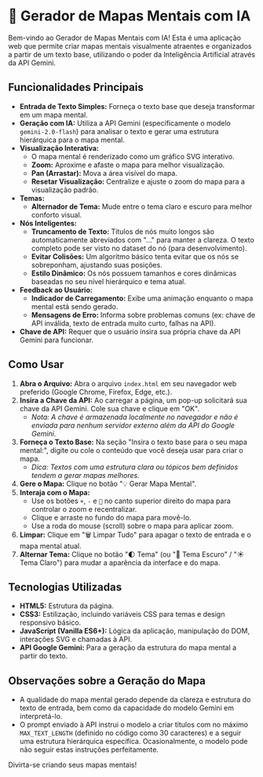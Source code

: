 # 🧠 Gerador de Mapas Mentais com IA

Bem-vindo ao Gerador de Mapas Mentais com IA! Esta é uma aplicação web que permite criar mapas mentais visualmente atraentes e organizados a partir de um texto base, utilizando o poder da Inteligência Artificial através da API Gemini.

## Funcionalidades Principais

*   **Entrada de Texto Simples:** Forneça o texto base que deseja transformar em um mapa mental.
*   **Geração com IA:** Utiliza a API Gemini (especificamente o modelo `gemini-2.0-flash`) para analisar o texto e gerar uma estrutura hierárquica para o mapa mental.
*   **Visualização Interativa:**
    *   O mapa mental é renderizado como um gráfico SVG interativo.
    *   **Zoom:** Aproxime e afaste o mapa para melhor visualização.
    *   **Pan (Arrastar):** Mova a área visível do mapa.
    *   **Resetar Visualização:** Centralize e ajuste o zoom do mapa para a visualização padrão.
*   **Temas:**
    *   **Alternador de Tema:** Mude entre o tema claro e escuro para melhor conforto visual.
*   **Nós Inteligentes:**
    *   **Truncamento de Texto:** Títulos de nós muito longos são automaticamente abreviados com "..." para manter a clareza. O texto completo pode ser visto no dataset do nó (para desenvolvimento).
    *   **Evitar Colisões:** Um algoritmo básico tenta evitar que os nós se sobreponham, ajustando suas posições.
    *   **Estilo Dinâmico:** Os nós possuem tamanhos e cores dinâmicas baseadas no seu nível hierárquico e tema atual.
*   **Feedback ao Usuário:**
    *   **Indicador de Carregamento:** Exibe uma animação enquanto o mapa mental está sendo gerado.
    *   **Mensagens de Erro:** Informa sobre problemas comuns (ex: chave de API inválida, texto de entrada muito curto, falhas na API).
*   **Chave de API:** Requer que o usuário insira sua própria chave da API Gemini para funcionar.

## Como Usar

1.  **Abra o Arquivo:** Abra o arquivo `index.html` em seu navegador web preferido (Google Chrome, Firefox, Edge, etc.).
2.  **Insira a Chave da API:** Ao carregar a página, um pop-up solicitará sua chave da API Gemini. Cole sua chave e clique em "OK".
    *   *Nota: A chave é armazenada localmente no navegador e não é enviada para nenhum servidor externo além da API do Google Gemini.*
3.  **Forneça o Texto Base:** Na seção "Insira o texto base para o seu mapa mental:", digite ou cole o conteúdo que você deseja usar para criar o mapa.
    *   *Dica: Textos com uma estrutura clara ou tópicos bem definidos tendem a gerar mapas melhores.*
4.  **Gere o Mapa:** Clique no botão "💡 Gerar Mapa Mental".
5.  **Interaja com o Mapa:**
    *   Use os botões `+`, `-` e `🎯` no canto superior direito do mapa para controlar o zoom e recentralizar.
    *   Clique e arraste no fundo do mapa para movê-lo.
    *   Use a roda do mouse (scroll) sobre o mapa para aplicar zoom.
6.  **Limpar:** Clique em "🗑️ Limpar Tudo" para apagar o texto de entrada e o mapa mental atual.
7.  **Alternar Tema:** Clique no botão "🌓 Tema" (ou "🌙 Tema Escuro" / "☀️ Tema Claro") para mudar a aparência da interface e do mapa.

## Tecnologias Utilizadas

*   **HTML5:** Estrutura da página.
*   **CSS3:** Estilização, incluindo variáveis CSS para temas e design responsivo básico.
*   **JavaScript (Vanilla ES6+):** Lógica da aplicação, manipulação do DOM, interações SVG e chamadas à API.
*   **API Google Gemini:** Para a geração da estrutura do mapa mental a partir do texto.

## Observações sobre a Geração do Mapa

*   A qualidade do mapa mental gerado depende da clareza e estrutura do texto de entrada, bem como da capacidade do modelo Gemini em interpretá-lo.
*   O prompt enviado à API instrui o modelo a criar títulos com no máximo `MAX_TEXT_LENGTH` (definido no código como 30 caracteres) e a seguir uma estrutura hierárquica específica. Ocasionalmente, o modelo pode não seguir estas instruções perfeitamente.

Divirta-se criando seus mapas mentais!
